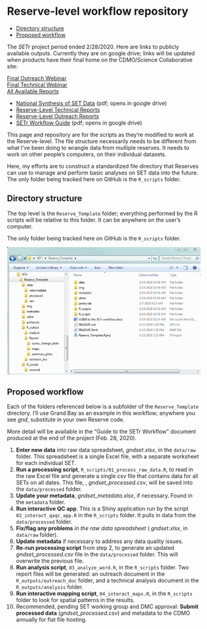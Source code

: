 Reserve-level workflow repository
================

  - [Directory structure](#directory-structure)
  - [Proposed workflow](#proposed-workflow)

The *SETr* project period ended 2/28/2020. Here are links to publicly
available outputs. Currently they are on google drive; links will be
updated when products have their final home on the CDMO/Science
Collaborative site:

[Final Outreach Webinar](https://youtu.be/ggoINd6RQwA)  
[Final Technical Webinar](https://youtu.be/1uBAq1bd7JE)  
[All Available
Reports](https://drive.google.com/drive/folders/1yEY5nbq54Wibw-gJRXQfd1Hy2Tc17J8b?usp=sharing)

  - [National Synthesis of SET
    Data](https://drive.google.com/open?id=1_Mgb3-MxoOJLMM7xWp101r0vGeTyXCh9)
    (pdf; opens in google drive)  
  - [Reserve-Level Technical
    Reports](https://drive.google.com/drive/folders/1ExY94WWOoS3iY3iJpKdteI96_iFnDdMM?usp=sharing)  
  - [Reserve-Level Outreach
    Reports](https://drive.google.com/drive/folders/1fItxnJGQurKoxcK1-9SKP6O94dksuAOD?usp=sharing)  
  - [SETr Workflow
    Guide](https://drive.google.com/open?id=14CslEIyoVDuR1q_Nlmt9d87UJnCQvsHV)
    (pdf; opens in google drive)

This page and repository are for the scripts as they’re modified to work
at the Reserve-level. The file structure necessarily needs to be
different from what I’ve been doing to wrangle data from multiple
reserves. It needs to work on other people’s computers, on their
individual datasets.

Here, my efforts are to construct a standardized file directory that
Reserves can use to manage and perform basic analyses on SET data into
the future. The only folder being tracked here on GitHub is the
`R_scripts` folder.

## Directory structure

The top level is the `Reserve_Template` folder; everything performed by
the R scripts will be relative to this folder. It can be anywhere on the
user’s computer.

The only folder being tracked here on GitHub is the `R_scripts` folder.

![](2020-01-14_SETr_directory.png)<!-- -->

## Proposed workflow

Each of the folders referenced below is a subfolder of the
`Reserve_Template` directory. I’ll use Grand Bay as an example in this
workflow; anywhere you see *gnd*, substitute in your own Reserve code.

More detail will be available in the “Guide to the SETr Workflow”
document produced at the end of the project (Feb. 28, 2020).

1.  **Enter new data** into raw data spreadsheet, *gndset.xlsx*, in the
    `data/raw` folder. This spreadsheet is a single Excel file, with a
    separate worksheet for each individual SET.  
2.  **Run a processing script**, `R_scripts/01_process_raw_data.R`, to
    read in the raw Excel file and generate a single csv file that
    contains data for all SETs on all dates. This file, ,
    *gndset\_processed.csv*, will be saved into the `data/processed`
    folder.  
3.  **Update your metadata**, *gndset\_metadata.xlsx*, if necessary.
    Found in the `metadata` folder.  
4.  **Run interactive QC app**. This is a Shiny application run by the
    script `02_interact_qaqc_app.R` in the `R_scripts` folder. It pulls
    in data from the `data/processed` folder.  
5.  **Fix/flag any problems** *in the raw data spreadsheet* (
    *gndset.xlsx*, in `data/raw` folder).  
6.  **Update metadata** if necessary to address any data quality
    issues.  
7.  **Re-run processing script** from step 2, to generate an updated
    *gndset\_processed.csv* file in the `data/processed` folder. This
    will overwrite the previous file.  
8.  **Run analysis script**, `03_analyze_word.R`, in the `R_scripts`
    folder. Two report files will be generated: an outreach document in
    the `R_outputs/outreach_doc` folder, and a technical analysis
    document in the `R_outputs/analysis` folder.  
9.  **Run interactive mapping script**, `04_interact_maps.R`, in the
    `R_scripts` folder to look for spatial patterns in the results.  
10. Recommended, pending SET working group and DMC approval: **Submit
    processed data** (*gndset\_processed.csv*) and metadata to the CDMO
    annually for flat file hosting.
